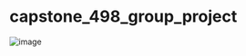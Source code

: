 # capstone_498_group_project
![image](https://user-images.githubusercontent.com/16366387/120929456-ec351900-c69d-11eb-80ee-b90e5a5c02b3.png)
